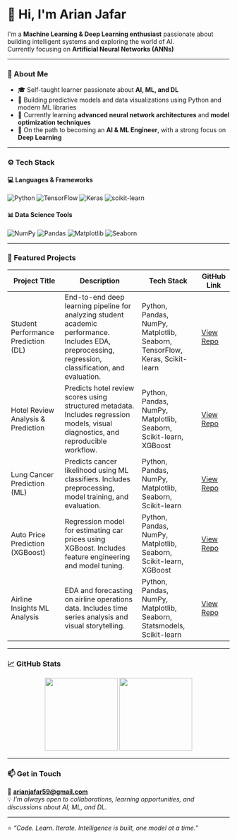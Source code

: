 # 👋 Hi, I'm Arian Jafar

I'm a **Machine Learning & Deep Learning enthusiast** passionate about building intelligent systems and exploring the world of AI.  
Currently focusing on **Artificial Neural Networks (ANNs)**

---

### 🧠 About Me
- 🎓 Self-taught learner passionate about **AI, ML, and DL**
- 🚀 Building predictive models and data visualizations using Python and modern ML libraries
- 🌱 Currently learning **advanced neural network architectures** and **model optimization techniques**
- 🎯 On the path to becoming an **AI & ML Engineer**, with a strong focus on **Deep Learning**

---

### ⚙️ Tech Stack

#### 💻 Languages & Frameworks  
![Python](https://img.shields.io/badge/Python-3776AB?style=for-the-badge&logo=python&logoColor=white)
![TensorFlow](https://img.shields.io/badge/TensorFlow-FF6F00?style=for-the-badge&logo=tensorflow&logoColor=white)
![Keras](https://img.shields.io/badge/Keras-D00000?style=for-the-badge&logo=keras&logoColor=white)
![scikit-learn](https://img.shields.io/badge/scikit--learn-F7931E?style=for-the-badge&logo=scikit-learn&logoColor=white)

#### 📊 Data Science Tools  
![NumPy](https://img.shields.io/badge/Numpy-013243?style=for-the-badge&logo=numpy&logoColor=white)
![Pandas](https://img.shields.io/badge/Pandas-150458?style=for-the-badge&logo=pandas&logoColor=white)
![Matplotlib](https://img.shields.io/badge/Matplotlib-11557C?style=for-the-badge&logo=matplotlib&logoColor=white)
![Seaborn](https://img.shields.io/badge/Seaborn-009688?style=for-the-badge&logo=python&logoColor=white)

---

### 🚀 Featured Projects

| Project Title                             | Description                                                                 | Tech Stack                                                                 | GitHub Link                                                                 |
|-------------------------------------------|-----------------------------------------------------------------------------|----------------------------------------------------------------------------|------------------------------------------------------------------------------|
| Student Performance Prediction (DL)       | End-to-end deep learning pipeline for analyzing student academic performance. Includes EDA, preprocessing, regression, classification, and evaluation. | Python, Pandas, NumPy, Matplotlib, Seaborn, TensorFlow, Keras, Scikit-learn | [View Repo](https://github.com/ArianJr/student-performance-deep-learning)   |
| Hotel Review Analysis & Prediction | Predicts hotel review scores using structured metadata. Includes regression models, visual diagnostics, and reproducible workflow. | Python, Pandas, NumPy, Matplotlib, Seaborn, Scikit-learn, XGBoost | [View Repo](https://github.com/ArianJr/hotel-review-analysis-prediction) |
| Lung Cancer Prediction (ML)               | Predicts cancer likelihood using ML classifiers. Includes preprocessing, model training, and evaluation. | Python, Pandas, NumPy, Matplotlib, Seaborn, Scikit-learn                    | [View Repo](https://github.com/ArianJr/lung-cancer-prediction-ml)           |
| Auto Price Prediction (XGBoost)           | Regression model for estimating car prices using XGBoost. Includes feature engineering and model tuning. | Python, Pandas, NumPy, Matplotlib, Seaborn, Scikit-learn, XGBoost           | [View Repo](https://github.com/ArianJr/autoprice-prediction-xgboost)       |
| Airline Insights ML Analysis              | EDA and forecasting on airline operations data. Includes time series analysis and visual storytelling. | Python, Pandas, NumPy, Matplotlib, Seaborn, Statsmodels, Scikit-learn       | [View Repo](https://github.com/ArianJr/airlineinsights-ml-analysis)        |

---

### 📈 GitHub Stats

<p align="center">
  <img src="https://github-readme-stats.vercel.app/api?username=ArianJr&show_icons=true&theme=default&hide_border=false&count_private=true" height="165" />
  <img src="https://github-readme-stats.vercel.app/api/top-langs/?username=ArianJr&layout=compact&theme=default&hide_border=false" height="165" />
</p>

---

### 📫 Get in Touch
📧 **arianjafar59@gmail.com**  
💡 *I’m always open to collaborations, learning opportunities, and discussions about AI, ML, and DL.*

---

⭐ *“Code. Learn. Iterate. Intelligence is built, one model at a time.”*
